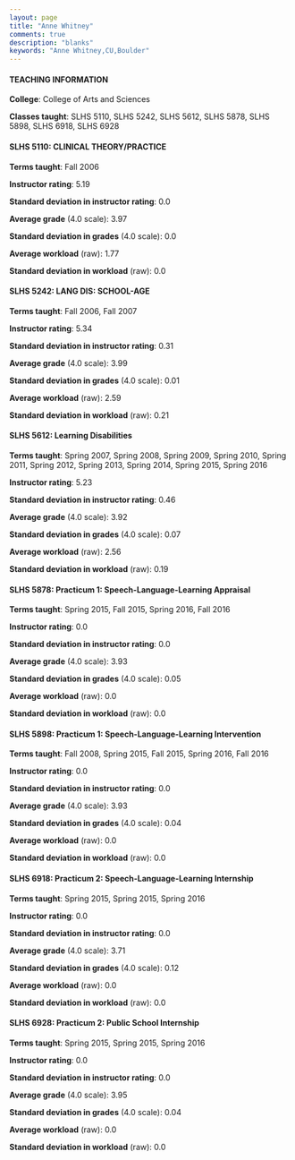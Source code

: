 ```yaml
---
layout: page
title: "Anne Whitney" 
comments: true
description: "blanks"
keywords: "Anne Whitney,CU,Boulder"
---
```

<head>
<script src="https://ajax.googleapis.com/ajax/libs/jquery/2.1.3/jquery.min.js"></script>
<script src="https://dl.dropboxusercontent.com/s/pc42nxpaw1ea4o9/highcharts.js?dl=0"></script>
<!-- <script src="../assets/js/highcharts.js"></script> -->
<style type="text/css">@font-face {
	font-family: "Bebas Neue";
	src: url(https://www.filehosting.org/file/details/544349/BebasNeue Regular.otf) format("opentype");
	}
	h1.Bebas { 
		font-family: "Bebas Neue", Verdana, Tahoma;
	}
</style>
</head>
	   
#### TEACHING INFORMATION

**College**: College of Arts and Sciences

**Classes taught**: SLHS 5110, SLHS 5242, SLHS 5612, SLHS 5878, SLHS 5898, SLHS 6918, SLHS 6928

#### SLHS 5110: CLINICAL THEORY/PRACTICE

**Terms taught**: Fall 2006

**Instructor rating**: 5.19

**Standard deviation in instructor rating**: 0.0

**Average grade** (4.0 scale): 3.97

**Standard deviation in grades** (4.0 scale): 0.0

**Average workload** (raw): 1.77

**Standard deviation in workload** (raw): 0.0

#### SLHS 5242: LANG DIS: SCHOOL-AGE

**Terms taught**: Fall 2006, Fall 2007

**Instructor rating**: 5.34

**Standard deviation in instructor rating**: 0.31

**Average grade** (4.0 scale): 3.99

**Standard deviation in grades** (4.0 scale): 0.01

**Average workload** (raw): 2.59

**Standard deviation in workload** (raw): 0.21

#### SLHS 5612: Learning Disabilities

**Terms taught**: Spring 2007, Spring 2008, Spring 2009, Spring 2010, Spring 2011, Spring 2012, Spring 2013, Spring 2014, Spring 2015, Spring 2016

**Instructor rating**: 5.23

**Standard deviation in instructor rating**: 0.46

**Average grade** (4.0 scale): 3.92

**Standard deviation in grades** (4.0 scale): 0.07

**Average workload** (raw): 2.56

**Standard deviation in workload** (raw): 0.19

#### SLHS 5878: Practicum 1: Speech-Language-Learning Appraisal

**Terms taught**: Spring 2015, Fall 2015, Spring 2016, Fall 2016

**Instructor rating**: 0.0

**Standard deviation in instructor rating**: 0.0

**Average grade** (4.0 scale): 3.93

**Standard deviation in grades** (4.0 scale): 0.05

**Average workload** (raw): 0.0

**Standard deviation in workload** (raw): 0.0

#### SLHS 5898: Practicum 1: Speech-Language-Learning Intervention

**Terms taught**: Fall 2008, Spring 2015, Fall 2015, Spring 2016, Fall 2016

**Instructor rating**: 0.0

**Standard deviation in instructor rating**: 0.0

**Average grade** (4.0 scale): 3.93

**Standard deviation in grades** (4.0 scale): 0.04

**Average workload** (raw): 0.0

**Standard deviation in workload** (raw): 0.0

#### SLHS 6918: Practicum 2: Speech-Language-Learning Internship

**Terms taught**: Spring 2015, Spring 2015, Spring 2016

**Instructor rating**: 0.0

**Standard deviation in instructor rating**: 0.0

**Average grade** (4.0 scale): 3.71

**Standard deviation in grades** (4.0 scale): 0.12

**Average workload** (raw): 0.0

**Standard deviation in workload** (raw): 0.0

#### SLHS 6928: Practicum 2: Public School Internship

**Terms taught**: Spring 2015, Spring 2015, Spring 2016

**Instructor rating**: 0.0

**Standard deviation in instructor rating**: 0.0

**Average grade** (4.0 scale): 3.95

**Standard deviation in grades** (4.0 scale): 0.04

**Average workload** (raw): 0.0

**Standard deviation in workload** (raw): 0.0

